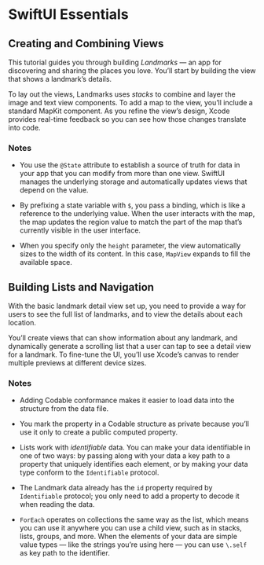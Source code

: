 # SwiftUI Essentials

## Creating and Combining Views

This tutorial guides you through building _Landmarks_ — an app for discovering and sharing the places you love. You’ll start by building the view that shows a landmark’s details.

To lay out the views, Landmarks uses _stacks_ to combine and layer the image and text view components. To add a map to the view, you’ll include a standard MapKit component. As you refine the view’s design, Xcode provides real-time feedback so you can see how those changes translate into code.

### Notes

- You use the `@State` attribute to establish a source of truth for data in your app that you can modify from more than one view. SwiftUI manages the underlying storage and automatically updates views that depend on the value.

- By prefixing a state variable with `$`, you pass a binding, which is like a reference to the underlying value. When the user interacts with the map, the map updates the region value to match the part of the map that’s currently visible in the user interface.

- When you specify only the `height` parameter, the view automatically sizes to the width of its content. In this case, `MapView` expands to fill the available space.

## Building Lists and Navigation

With the basic landmark detail view set up, you need to provide a way for users to see the full list of landmarks, and to view the details about each location.

You’ll create views that can show information about any landmark, and dynamically generate a scrolling list that a user can tap to see a detail view for a landmark. To fine-tune the UI, you’ll use Xcode’s canvas to render multiple previews at different device sizes.

### Notes

- Adding Codable conformance makes it easier to load data into the structure from the data file.

- You mark the property in a Codable structure as private because you’ll use it only to create a public computed property.

- Lists work with _identifiable_ data. You can make your data identifiable in one of two ways: by passing along with your data a key path to a property that uniquely identifies each element, or by making your data type conform to the `Identifiable` protocol.

- The Landmark data already has the `id` property required by `Identifiable` protocol; you only need to add a property to decode it when reading the data.

- `ForEach` operates on collections the same way as the list, which means you can use it anywhere you can use a child view, such as in stacks, lists, groups, and more. When the elements of your data are simple value types — like the strings you’re using here — you can use `\.self` as key path to the identifier.
